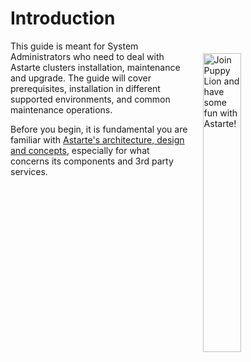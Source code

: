 # Introduction

<img align="right" src="assets/mascot_administrator.svg" style="border:20px solid transparent" alt="Join Puppy Lion and have some fun with Astarte!" width="35%" />

This guide is meant for System Administrators who need to deal with Astarte clusters installation, maintenance and upgrade. The guide will cover prerequisites, installation in different supported environments, and common maintenance operations.

Before you begin, it is fundamental you are familiar with [Astarte's architecture, design and concepts](001-intro_architecture.html), especially for what concerns its components and 3rd party services.
